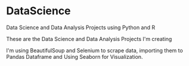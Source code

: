 # DataScience
Data Science and Data Analysis Projects using Python and R

These are the Data Science and Data Analysis Projects I'm creating

I'm using BeautifulSoup and Selenium to scrape data, importing them to Pandas Dataframe and Using Seaborn for Visualization.

